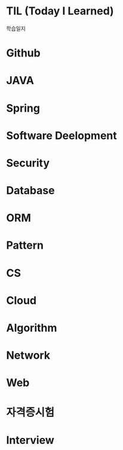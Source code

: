 # TIL (Today I Learned)
학습일지

# Github 

# JAVA

# Spring

# Software Deelopment

# Security

# Database

# ORM

# Pattern

# CS

# Cloud

# Algorithm

# Network

# Web

# 자격증시험

# Interview
